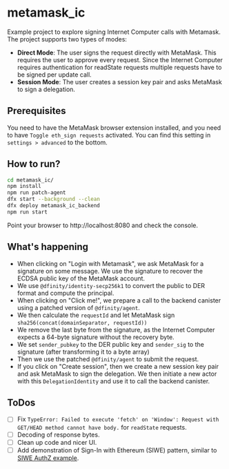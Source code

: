 # metamask_ic

Example project to explore signing Internet Computer calls with Metamask.
The project supports two types of modes:

- **Direct Mode**: The user signs the request directly with MetaMask. This requires the user to approve every request. Since the Internet Computer requires authentication for readState requests multiple requests have to be signed per update call.
- **Session Mode**: The user creates a session key pair and asks MetaMask to sign a delegation.

## Prerequisites
You need to have the MetaMask browser extension installed, and you need to have `Toggle eth_sign requests` activated. You can find this setting in `settings > advanced` to the bottom.

## How to run?

```bash
cd metamask_ic/
npm install
npm run patch-agent
dfx start --background --clean
dfx deploy metamask_ic_backend
npm run start
```

Point your browser to http://localhost:8080 and check the console.

## What's happening

- When clicking on "Login with Metamask", we ask MetaMask for a signature on some message. We use the signature to recover the ECDSA public key of the MetaMask account.
- We use `@dfinity/identity-secp256k1` to convert the public to DER format and compute the principal.
- When clicking on "Click me!", we prepare a call to the backend canister using a patched version of `@dfinity/agent`.
- We then calculate the `requestId` and let MetaMask sign `sha256(concat(domainSeparator, requestId))`
- We remove the last byte from the signature, as the Internet Computer expects a 64-byte signature without the recovery byte.
- We set `sender_pubkey` to the DER public key and `sender_sig` to the signature (after transforming it to a byte array)
- Then we use the patched `@dfinity/agent` to submit the request.
- If you click on "Create session", then we create a new session key pair and ask MetaMask to sign the delegation. We then initiate a new actor with this `DelegationIdentity` and use it to call the backend canister.


## ToDos

- [ ] Fix `TypeError: Failed to execute 'fetch' on 'Window': Request with GET/HEAD method cannot have body.` for `readState` requests.
- [ ] Decoding of response bytes.
- [ ] Clean up code and nicer UI.
- [ ] Add demonstration of Sign-In with Ethereum (SIWE) pattern, similar to [SIWE AuthZ example](https://github.com/domwoe/siwe_authz).
